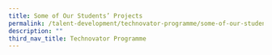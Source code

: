 ```yaml
---
title: Some of Our Students’ Projects
permalink: /talent-development/technovator-programme/some-of-our-students-projects/
description: ""
third_nav_title: Technovator Programme
---
```

